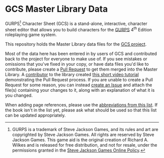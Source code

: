 # GCS Master Library Data

GURPS[^1] Character Sheet (GCS) is a stand-alone, interactive, character sheet editor that allows you to build
characters for the [GURPS](http://www.sjgames.com/gurps) 4<sup>th</sup> Edition roleplaying game system.

This repository holds the Master Library data files for the [GCS project](https://github.com/richardwilkes/gcs).

Most of the data here has been entered in by users of GCS and contributed back to the project for everyone to make use
of. If you see mistakes or omissions that you've fixed in your copy, or have data files you'd like to contribute, please
create a [Pull Request](https://help.github.com/en/github/collaborating-with-issues-and-pull-requests/creating-a-pull-request-from-a-fork)
to get them merged into the Master Library. A [contributor](https://github.com/rinickolous) to the library created
[this short video tutorial](https://www.youtube.com/watch?v=v-sRU0vbxLw) demonstrating the Pull Request process. If you
are unable to create a Pull Request for some reason, you can instead
[create an Issue](https://github.com/richardwilkes/gcs_master_library/issues/new) and attach the file(s) containing your
changes to it, along with an explanation of what it is you changed.

When adding page references, please use the [abbreviations from this list](https://gurpscharactersheet.com/page_references.html).
If the book isn't in the list yet, please ask what should be used so that this list can be updated appropriately.

[^1]: GURPS is a trademark of Steve Jackson Games, and its rules and art are copyrighted by Steve Jackson Games. All
rights are reserved by Steve Jackson Games. This game aid is the original creation of Richard A. Wilkes and is
released for free distribution, and not for resale, under the permissions granted in the
<a href="http://www.sjgames.com/general/online_policy.html">Steve Jackson Games Online Policy</a>.
